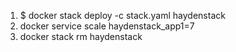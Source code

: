 1. $ docker stack deploy -c stack.yaml haydenstack
2. docker service scale haydenstack_app1=7
3. docker stack rm haydenstack